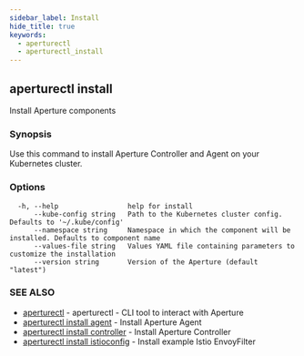 ```yaml
---
sidebar_label: Install
hide_title: true
keywords:
  - aperturectl
  - aperturectl_install
---
```


## aperturectl install

Install Aperture components

### Synopsis

Use this command to install Aperture Controller and Agent on your Kubernetes cluster.

### Options

```
  -h, --help                 help for install
      --kube-config string   Path to the Kubernetes cluster config. Defaults to '~/.kube/config'
      --namespace string     Namespace in which the component will be installed. Defaults to component name
      --values-file string   Values YAML file containing parameters to customize the installation
      --version string       Version of the Aperture (default "latest")
```

### SEE ALSO

- [aperturectl](/reference/aperturectl/aperturectl.md) - aperturectl - CLI tool to interact with Aperture
- [aperturectl install agent](/reference/aperturectl/install/agent/agent.md) - Install Aperture Agent
- [aperturectl install controller](/reference/aperturectl/install/controller/controller.md) - Install Aperture Controller
- [aperturectl install istioconfig](/reference/aperturectl/install/istioconfig/istioconfig.md) - Install example Istio EnvoyFilter
